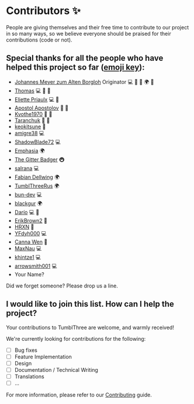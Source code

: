 # Contributors ✨

People are giving themselves and their free time to contribute to our project in so many ways, so we believe everyone should be praised for their contributions (code or not).

## Special thanks for all the people who have helped this project so far ([emoji key](https://allcontributors.org/docs/en/emoji-key)):

* [Johannes Meyer zum Alten Borgloh](https://github.com/johanneszab) Originator 💻 🚧 📖 🌍 💬
* [Thomas](https://github.com/thomas694) 💻 🚧 📖
* [Eliette Priaulx](https://github.com/elipriaulx) 💻 🚧
* [Apostol Apostolov](https://github.com/apoapostolov) 🐛 💬
* [Kvothe1970](https://github.com/Kvothe1970) 🐛 💬
* [Taranchuk](https://github.com/Taranchuk) 🐛 💬
* [keokitsune](https://github.com/keokitsune) 💬
* [amigre38](https://github.com/amigre38) 💻
* [ShadowBlade72](https://github.com/ShadowBlade72) 💻
* [Emphasia](https://github.com/Emphasia) 🌍
* [The Gitter Badger](https://github.com/gitter-badger) 🚇
* [salrana](https://github.com/salrana) 💻
* [Fabian Dellwing](https://github.com/fdellwing) 🌍
* [TumblThreeRus](https://github.com/TumblThreeRus) 🌍
* [bun-dev](https://github.com/bun-dev) 💻
* [blackgur](https://github.com/blackgur) 🌍
* [Darío](https://github.com/apokalipsys) 💻 📖
* [ErikBrown2](https://github.com/ErikBrown2) 💬
* [HRXN](https://github.com/Hrxn) 💬
* [YFdyh000](https://github.com/yfdyh000) 💻
* [Canna Wen](https://github.com/cannawen) 📖
* [MaxNau](https://github.com/MaxNau) 💻
* [khintze1](https://github.com/khintze1) 💻
* [arrowsmith001](https://github.com/arrowsmith001) 💻
* Your Name?

Did we forget someone? Please drop us a line.

## I would like to join this list. How can I help the project?

Your contributions to TumblThree are welcome, and warmly received!

We're currently looking for contributions for the following:

- [ ] Bug fixes
- [ ] Feature Implementation
- [ ] Design
- [ ] Documentation / Technical Writing
- [ ] Translations
- [ ] ...

For more information, please refer to our [Contributing](../Contributing.md) guide.
